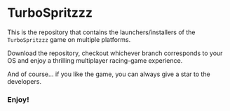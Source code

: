 # TurboSpritzzz

This is the repository that contains the launchers/installers of the `TurboSpritzzz` game on multiple platforms.

Download the repository, checkout whichever branch corresponds to your OS and enjoy a thrilling multiplayer racing-game experience.

And of course... if you like the game, you can always give a star to the developers. 

### Enjoy!

